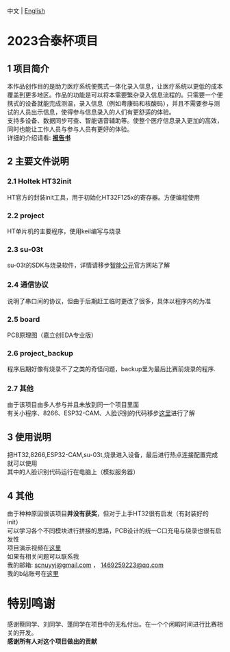 中文 | [English](README_EN.md)
# 2023合泰杯项目
## 1 项目简介
本作品创作目的是助力医疗系统便携式一体化录入信息，让医疗系统以更低的成本覆盖到更多地区。作品的功能是可以将本需要繁杂录入信息流程的。只需要一个便携式的设备就能完成测温，录入信息（例如粤康码和核酸码），并且不需要参与测试的人员出示信息，使得参与信息录入的人们有更舒适的体验。<br>
支持多设备、数据同步可查、智能语音辅助等。使整个医疗信息录入更加的高效，同时也能让工作人员与参与人员有更好的体验。<br>
详细的介绍请看: [**报告书**](报告书.docx)

## 2 主要文件说明
### 2.1 Holtek HT32init
HT官方的封装init工具，用于初始化HT32F125x的寄存器。方便编程使用
### 2.2 project
HT单片机的主要程序，使用keil编写与烧录
### 2.3 su-03t
su-03t的SDK与烧录软件，详情请移步[智能公元](http://smartpi.cn/#/)官方网站了解
### 2.4 通信协议
说明了串口间的协议，但由于后期赶工临时更改了很多，具体以程序内的为准
### 2.5 board
PCB原理图（嘉立创EDA专业版）
### 2.6 project_backup
程序后期好像有烧录不了之类的奇怪问题，backup里为最后比赛前烧录的程序.
### 2.7 其他
 由于该项目由多人参与并且未放到同一个项目里面<br>
 有关小程序、8266、ESP32-CAM、人脸识别的代码移步[这里](https://github.com/caiyilian/holtekFaceRecognition)进行了解

 ## 3 使用说明
 把HT32,8266,ESP32-CAM,su-03t,烧录进入设备，最后进行热点连接配置完成就可以使用<br>
 其中的人脸识别代码运行在电脑上（模拟服务器）

 ## 4 其他
由于种种原因很该项目**并没有获奖**，但对于上手HT32很有启发（有封装好的init）<br>
可以学习各个不同模块进行拼接的思路，PCB设计的统一C口充电与烧录也很有启发性<br>
项目演示视频在[这里](https://www.bilibili.com/video/BV17T411b7BC/?share_source=copy_web&vd_source=ccdd4439e8d8c1f809ca65541a51d508)<br>
如果有相关问题可以联系我<br>
我的邮箱: scnuyyj@gmail.com ， 1469259223@qq.com<br>
我的b站账号在[这里](https://space.bilibili.com/23620249?spm_id_from=333.788.0.0)
# 特别鸣谢
感谢蔡同学、刘同学、蓬同学在项目中的无私付出。在一个个闲暇时间进行比赛相关的开发。<br>
**感谢所有人对这个项目做出的贡献**
